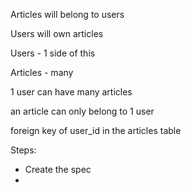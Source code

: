 Articles will belong to users

Users will own articles

Users - 1 side of this

Articles - many

1 user can have many articles

an article can only belong to 1 user

foreign key of user_id in the articles table

Steps:

- Create the spec
- 